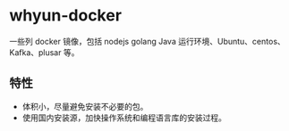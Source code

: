 # whyun-docker
一些列 docker 镜像，包括 nodejs golang Java 运行环境、Ubuntu、centos、Kafka、plusar 等。

## 特性

- 体积小，尽量避免安装不必要的包。
- 使用国内安装源，加快操作系统和编程语言库的安装过程。